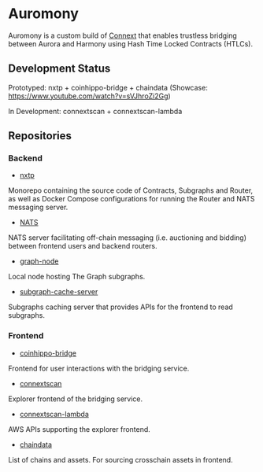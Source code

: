 # Auromony

Auromony is a custom build of [Connext](https://www.connext.network/) that enables trustless bridging between Aurora and Harmony using Hash Time Locked Contracts (HTLCs).

## Development Status

Prototyped: nxtp + coinhippo-bridge + chaindata (Showcase: https://www.youtube.com/watch?v=sVJhroZi2Gg)

In Development: connextscan + connextscan-lambda

## Repositories

### Backend

* [nxtp](https://github.com/Auromony/nxtp)

Monorepo containing the source code of Contracts, Subgraphs and Router, as well as Docker Compose configurations for running the Router and NATS messaging server.

* [NATS](https://github.com/Auromony/NATS)

NATS server facilitating off-chain messaging (i.e. auctioning and bidding) between frontend users and backend routers.

* [graph-node](https://github.com/Auromony/graph-node)

Local node hosting The Graph subgraphs.

* [subgraph-cache-server](https://github.com/Auromony/subgraph-cache-server)

Subgraphs caching server that provides APIs for the frontend to read subgraphs.

### Frontend

* [coinhippo-bridge](https://github.com/Auromony/coinhippo-bridge)

Frontend for user interactions with the bridging service.

* [connextscan](https://github.com/Auromony/connextscan)

Explorer frontend of the bridging service.

* [connextscan-lambda](https://github.com/Auromony/connextscan-lambda)

AWS APIs supporting the explorer frontend.

* [chaindata](https://github.com/Auromony/chaindata)

List of chains and assets. For sourcing crosschain assets in frontend.
